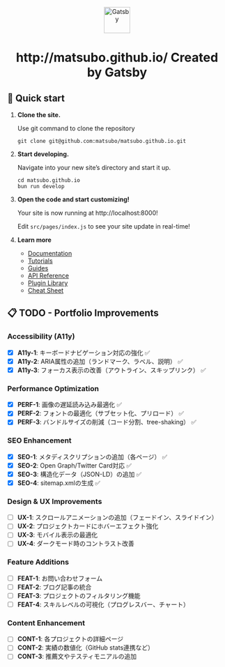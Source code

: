 <p align="center">
  <a href="https://www.gatsbyjs.com/?utm_source=starter&utm_medium=readme&utm_campaign=minimal-starter">
    <img alt="Gatsby" src="https://www.gatsbyjs.com/Gatsby-Monogram.svg" width="60" />
  </a>
</p>
<h1 align="center">
  http://matsubo.github.io/ Created by Gatsby
</h1>

## 🚀 Quick start

1.  **Clone the site.**

    Use git command to clone the repository

    ```shell
    git clone git@github.com:matsubo/matsubo.github.io.git
    ```

2.  **Start developing.**

    Navigate into your new site’s directory and start it up.

    ```shell
    cd matsubo.github.io
    bun run develop
    ```

3.  **Open the code and start customizing!**

    Your site is now running at http://localhost:8000!

    Edit `src/pages/index.js` to see your site update in real-time!

4.  **Learn more**

    - [Documentation](https://www.gatsbyjs.com/docs/?utm_source=starter&utm_medium=readme&utm_campaign=minimal-starter)
    - [Tutorials](https://www.gatsbyjs.com/docs/tutorial/?utm_source=starter&utm_medium=readme&utm_campaign=minimal-starter)
    - [Guides](https://www.gatsbyjs.com/docs/how-to/?utm_source=starter&utm_medium=readme&utm_campaign=minimal-starter)
    - [API Reference](https://www.gatsbyjs.com/docs/api-reference/?utm_source=starter&utm_medium=readme&utm_campaign=minimal-starter)
    - [Plugin Library](https://www.gatsbyjs.com/plugins?utm_source=starter&utm_medium=readme&utm_campaign=minimal-starter)
    - [Cheat Sheet](https://www.gatsbyjs.com/docs/cheat-sheet/?utm_source=starter&utm_medium=readme&utm_campaign=minimal-starter)

## 📋 TODO - Portfolio Improvements

### Accessibility (A11y)
- [x] **A11y-1**: キーボードナビゲーション対応の強化 ✅
- [x] **A11y-2**: ARIA属性の追加（ランドマーク、ラベル、説明） ✅
- [x] **A11y-3**: フォーカス表示の改善（アウトライン、スキップリンク） ✅

### Performance Optimization
- [x] **PERF-1**: 画像の遅延読み込み最適化 ✅
- [x] **PERF-2**: フォントの最適化（サブセット化、プリロード） ✅
- [x] **PERF-3**: バンドルサイズの削減（コード分割、tree-shaking） ✅

### SEO Enhancement
- [x] **SEO-1**: メタディスクリプションの追加（各ページ） ✅
- [x] **SEO-2**: Open Graph/Twitter Card対応 ✅
- [x] **SEO-3**: 構造化データ（JSON-LD）の追加 ✅
- [x] **SEO-4**: sitemap.xmlの生成 ✅

### Design & UX Improvements
- [ ] **UX-1**: スクロールアニメーションの追加（フェードイン、スライドイン）
- [ ] **UX-2**: プロジェクトカードにホバーエフェクト強化
- [ ] **UX-3**: モバイル表示の最適化
- [ ] **UX-4**: ダークモード時のコントラスト改善

### Feature Additions
- [ ] **FEAT-1**: お問い合わせフォーム
- [ ] **FEAT-2**: ブログ記事の統合
- [ ] **FEAT-3**: プロジェクトのフィルタリング機能
- [ ] **FEAT-4**: スキルレベルの可視化（プログレスバー、チャート）

### Content Enhancement
- [ ] **CONT-1**: 各プロジェクトの詳細ページ
- [ ] **CONT-2**: 実績の数値化（GitHub stats連携など）
- [ ] **CONT-3**: 推薦文やテスティモニアルの追加
